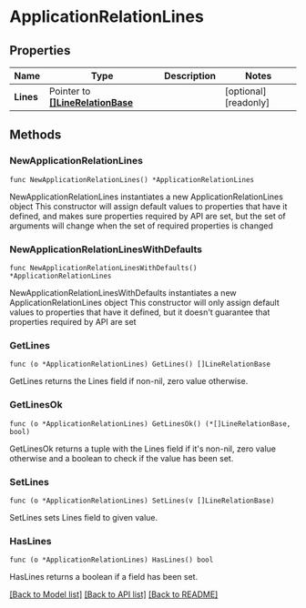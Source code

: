 # ApplicationRelationLines

## Properties

Name | Type | Description | Notes
------------ | ------------- | ------------- | -------------
**Lines** | Pointer to [**[]LineRelationBase**](LineRelationBase.md) |  | [optional] [readonly]

## Methods

### NewApplicationRelationLines

`func NewApplicationRelationLines() *ApplicationRelationLines`

NewApplicationRelationLines instantiates a new ApplicationRelationLines object
This constructor will assign default values to properties that have it defined,
and makes sure properties required by API are set, but the set of arguments
will change when the set of required properties is changed

### NewApplicationRelationLinesWithDefaults

`func NewApplicationRelationLinesWithDefaults() *ApplicationRelationLines`

NewApplicationRelationLinesWithDefaults instantiates a new ApplicationRelationLines object
This constructor will only assign default values to properties that have it defined,
but it doesn't guarantee that properties required by API are set

### GetLines

`func (o *ApplicationRelationLines) GetLines() []LineRelationBase`

GetLines returns the Lines field if non-nil, zero value otherwise.

### GetLinesOk

`func (o *ApplicationRelationLines) GetLinesOk() (*[]LineRelationBase, bool)`

GetLinesOk returns a tuple with the Lines field if it's non-nil, zero value otherwise
and a boolean to check if the value has been set.

### SetLines

`func (o *ApplicationRelationLines) SetLines(v []LineRelationBase)`

SetLines sets Lines field to given value.

### HasLines

`func (o *ApplicationRelationLines) HasLines() bool`

HasLines returns a boolean if a field has been set.

[[Back to Model list]](../README.md#documentation-for-models) [[Back to API list]](../README.md#documentation-for-api-endpoints) [[Back to README]](../README.md)
